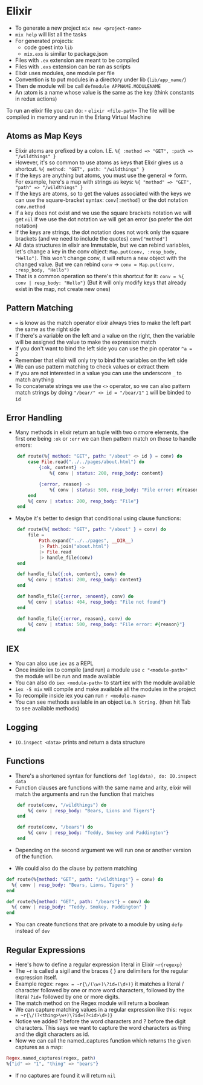 # Elixir

- To generate a new project `mix new <project-name>`
- `mix help` will list all the tasks
- For generated projects:
    - code goest into `lib` 
    - `mix.exs` is similar to package.json
- Files with `.ex` extension are meant to be compiled
- Files with `.exs` extension can be ran as scripts
- Elixir uses modules, one module per file
- Convention is to put modules in a directory under lib (`lib/app_name/`)
- Then de module will be call `defmodule APPNAME.MODULENAME`
- An :atom is a name whose value is the same as the key (think constants in redux actions)

To run an elixir file you can do:
    - `elixir <file-path>`
The file will be compiled in memory and run in the Erlang Virtual Machine

## Atoms as Map Keys
- Elixir atoms are prefixed by a colon. I.E.
 `%{ :method => "GET", :path => "/wildthings" }`
- However, it's so common to use atoms as keys that Elixir gives us a shortcut. `%{ method: "GET", path: "/wildthings" }`
- If the keys are anything but atoms, you must use the general => form. For example, here's a map with strings as keys: `%{ "method" => "GET", "path" => "/wildthings" }`
- If the keys are atoms, so to get the values associated with the keys we can use the square-bracket syntax: `conv[:method]` or the dot notation `conv.method`
- If a key does not exist and we use the square brackets notation we will get `nil` if we use the dot notation we will get an error (so prefer the dot notation)
- If the keys are strings, the dot notation does not work only the square brackets (and we need to include the quotes) `conv["method"]`
- All data structures in elixir are Immutable, but we can rebind variables, let's change a key in the conv object: `Map.put(conv, :resp_body, "Hello")`. This won't change conv, it will return a new object with the changed value. But we can rebind `conv` -> `conv = Map.put(conv, :resp_body, "Hello")` 
- That is a common operation so there's this shortcut for it: `conv = %{ conv | resp_body: "Hello"}` (But it will only modify keys that already exist in the map, not create new ones)


## Pattern Matching
- `=` is know as the match operator elixir always tries to make the left part the same as the right side
- If there's a variable on the left and a value on the right, then the variable will be assigned the value to make the expression match
- If you don't want to bind the left side you can use the pin operator `^a = 2`
- Remember that elixir will only try to bind the variables on the left side
- We can use pattern matching to check values or extract them 
- If you are not interested in a value you can use the underscore `_` to match anything 
- To concatenate strings we use the `<>` operator, so we can also pattern match strings by doing `"/bear/" <> id = "/bear/1"` `1` will be binded to `id`

## Error Handling
- Many methods in elixir return an tuple with two o rmore elements, the first one being `:ok` or `:err` we can then pattern match on those to handle errors:
```elixir
    def route(%{ method: "GET", path: "/about" <> id } = conv) do
        case File.read("../../pages/about.html") do
            {:ok, content} ->
                %{ conv | status: 200, resp_body: content} 

            {:error, reason} ->
                %{ conv | status: 500, resp_body: "File error: #{reason}"} 
        end
        %{ conv | status: 200, resp_body: "File"}
    end
```

- Maybe it's better to design that conditional using clause functions:
```elixir
    def route(%{ method: "GET", path: "/about" } = conv) do
        file =
            Path.expand("../../pages", __DIR__)
            |> Path.join("about.html")
            |> File.read
            |> handle_file(conv)
    end

    def handle_file({:ok, content}, conv) do
        %{ conv | status: 200, resp_body: content} 
    end

    def handle_file({:error, :enoent}, conv) do
        %{ conv | status: 404, resp_body: "File not found"} 
    end

    def handle_file({:error, reason}, conv) do
        %{ conv | status: 500, resp_body: "File error: #{reason}"} 
    end
```

## IEX
- You can also use `iex` as a REPL
- Once inside iex to compile (and run) a module use `c "<module-path>"` the module will be run and made available
- You can also do `iex <module-path>` to start iex with the module available
- `iex -S mix` will compile and make available all the modules in the project
- To recompile inside iex you can run `r <module-name>`
- You can see methods available in an object i.e. `h String.` (then hit Tab to see available methods)

## Logging
- `IO.inspect <data>` prints and return a data structure

## Functions
- There's a shortened syntax for functions `def log(data), do: IO.inspect data`
- Function clauses are functions with the same name and arity, elixir will match the arguments and run the function that matches

```elixir
    def route(conv, "/wildthings") do
        %{ conv | resp_body: "Bears, Lions and Tigers"}
    end

    def route(conv, "/bears") do
        %{ conv | resp_body: "Teddy, Smokey and Paddington"}
    end
```

- Depending on the second argument we will run one or another version of the function.

- We could also do the clause by pattern matching
```elixir
def route(%{method: "GET", path: "/wildthings"} = conv) do
  %{ conv | resp_body: "Bears, Lions, Tigers" }
end

def route(%{method: "GET", path: "/bears"} = conv) do
  %{ conv | resp_body: "Teddy, Smokey, Paddington" }
end
```

- You can create functions that are private to a module by using `defp` instead of `dev`

## Regular Expressions
- Here's how to define a regular expression literal in Elixir `~r{regexp}`
- The ~r is called a sigil and the braces { } are delimiters for the regular expression itself.
- Example regex: `regex = ~r{\/(\w+)\?id=(\d+)}` it matches a literal / character followed by one or more word characters, followed by the literal `?id=` followed by one or more digits.
- The match method on the Regex module will return a boolean
- We can capture matching values in a regular expression like this: `regex = ~r{\/(?<thing>\w+)\?id=(?<id>\d+)}`
- Notice we added ?<thing> before the word characters and ?<id> before the digit characters. This says we want to capture the word characters as thing and the digit characters as id.
- Now we can call the named_captures function which returns the given captures as a map: 
```elixir
Regex.named_captures(regex, path)
%{"id" => "1", "thing" => "bears"}
```
- If no captures are found it will return `nil`